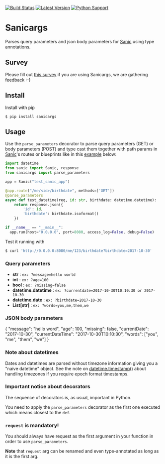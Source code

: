 [![Build Status](https://travis-ci.org/trustpilot/python-sanicargs.svg?branch=master)](https://travis-ci.org/trustpilot/python-sanicargs) [![Latest Version](https://img.shields.io/pypi/v/sanicargs.svg)](https://pypi.python.org/pypi/sanicargs) [![Python Support](https://img.shields.io/pypi/pyversions/sanicargs.svg)](https://pypi.python.org/pypi/sanicargs)

# Sanicargs
Parses query parameters and json body parameters for [Sanic](https://github.com/channelcat/sanic) using type annotations.

## Survey
Please fill out [this survey](https://docs.google.com/forms/d/e/1FAIpQLSdNLvB7NEJQhUyVdaZpBAgS0f1k9OywZp8xDqhaNY0rl-unZA/viewform?usp=sf_link) if you are using Sanicargs, we are gathering feedback :-)

## Install
Install with pip
```
$ pip install sanicargs
```

## Usage

Use the `parse_parameters` decorator to parse query parameters (GET) or body parameters (POST) and type cast them together with path params in [Sanic](https://github.com/channelcat/sanic)'s routes or blueprints like in this [example](https://github.com/trustpilot/python-sanicargs/tree/master/examples/simple.py) below:

```python
import datetime
from sanic import Sanic, response
from sanicargs import parse_parameters

app = Sanic("test_sanic_app")

@app.route("/me/<id>/birthdate", methods=['GET'])
@parse_parameters
async def test_datetime(req, id: str, birthdate: datetime.datetime):
    return response.json({
        'id': id, 
        'birthdate': birthdate.isoformat()
    })

if __name__ == "__main__":
  app.run(host="0.0.0.0", port=8080, access_log=False, debug=False)
```

Test it running with 
```bash
$ curl 'http://0.0.0.0:8080/me/123/birthdate?birthdate=2017-10-30'
```

### Query parameters

* **str** : `ex: ?message=hello world`
* **int** : `ex: ?age=100`
* **bool** : `ex: ?missing=false`
* **datetime.datetime** : `ex: ?currentdate=2017-10-30T10:10:30 or 2017-10-30`
* **datetime.date** : `ex: ?birthdate=2017-10-30`
* **List[str]** : `ex: ?words=you,me,them,we`

### JSON body parameters

{
  "message": "hello word",
  "age": 100,
  "missing": false,
  "currentDate": "2017-10-30",
  "currentDateTime": "2017-10-30T10:10:30",
  "words": ["you", "me", "them", "we"]
}

### Note about datetimes

Dates and datetimes are parsed without timezone information giving you a "naive datetime" object. See the note on [datetime.timestamp()](https://docs.python.org/3/library/datetime.html#datetime.datetime.timestamp) about handling timezones if you require epoch format timestamps.

### Important notice about decorators

The sequence of decorators is, as usual, important in Python.

You need to apply the `parse_parameters` decorator as the first one executed which means closest to the `def`.

### `request` is mandatory!

You should always have request as the first argument in your function in order to use `parse_parameters`.

**Note** that `request` arg can be renamed and even type-annotated as long as it is the first arg.